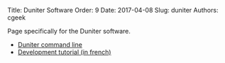 Title: Duniter Software
Order: 9
Date: 2017-04-08
Slug: duniter
Authors: cgeek

Page specifically for the Duniter software.

* [Duniter command line](./commandes)
* [Development tutorial (in french)](https://github.com/duniter/duniter/blob/master/doc/contribute-french.md)
